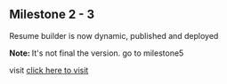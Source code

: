 ## Milestone 2 - 3

Resume builder is now dynamic, published and deployed

<b>Note: </b>It's not final the version. go to milestone5

visit <a href="https://n8x-resume-builder.vercel.app/">click here to visit</a>